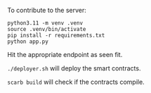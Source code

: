 To contribute to the server:

```
python3.11 -m venv .venv
source .venv/bin/activate
pip install -r requirements.txt
python app.py
```

Hit the appropriate endpoint as seen fit.

`./deployer.sh` will deploy the smart contracts.

`scarb build` will check if the contracts compile.
